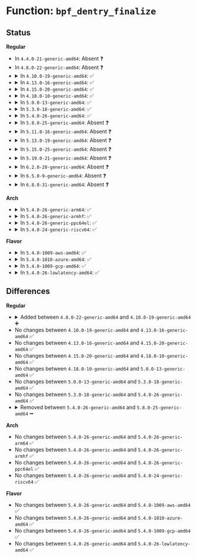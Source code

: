 # Function: <code>bpf_dentry_finalize</code>

## Status
<b>Regular</b>
<ul>
<li>
In <code>4.4.0-21-generic-amd64</code>: Absent ❓
</li>
<li>
In <code>4.8.0-22-generic-amd64</code>: Absent ❓
</li>
<li>
<details>
<summary>In <code>4.10.0-19-generic-amd64</code>: ✅</summary>

```c
void bpf_dentry_finalize(struct dentry * dentry, struct inode * inode, struct inode * dir)
```

```json
{
  "name": "bpf_dentry_finalize",
  "collision_type": "Unique Static",
  "inline_type": "No",
  "funcs": [
    {
      "addr": 18446744071580494368,
      "name": "bpf_dentry_finalize",
      "external": false,
      "loc": "kernel/bpf/inode.c:124",
      "file": "kernel/bpf/inode.c",
      "inline": "seen, unknown",
      "caller_inline": [],
      "caller_func": [
        "kernel/bpf/inode.c:bpf_symlink",
        "kernel/bpf/inode.c:bpf_mkobj",
        "kernel/bpf/inode.c:bpf_mkdir"
      ]
    }
  ],
  "symbols": [
    {
      "addr": 18446744071580494368,
      "name": "bpf_dentry_finalize",
      "section": ".text",
      "bind": "STB_LOCAL",
      "size": 73
    }
  ]
}
```
</details>
</li>
<li>
<details>
<summary>In <code>4.13.0-16-generic-amd64</code>: ✅</summary>

```c
void bpf_dentry_finalize(struct dentry * dentry, struct inode * inode, struct inode * dir)
```

```json
{
  "name": "bpf_dentry_finalize",
  "collision_type": "Unique Static",
  "inline_type": "No",
  "funcs": [
    {
      "addr": 18446744071580522640,
      "name": "bpf_dentry_finalize",
      "external": false,
      "loc": "kernel/bpf/inode.c:125",
      "file": "kernel/bpf/inode.c",
      "inline": "seen, unknown",
      "caller_inline": [],
      "caller_func": [
        "kernel/bpf/inode.c:bpf_symlink",
        "kernel/bpf/inode.c:bpf_mkobj",
        "kernel/bpf/inode.c:bpf_mkdir"
      ]
    }
  ],
  "symbols": [
    {
      "addr": 18446744071580522640,
      "name": "bpf_dentry_finalize",
      "section": ".text",
      "bind": "STB_LOCAL",
      "size": 77
    }
  ]
}
```
</details>
</li>
<li>
<details>
<summary>In <code>4.15.0-20-generic-amd64</code>: ✅</summary>

```c
void bpf_dentry_finalize(struct dentry * dentry, struct inode * inode, struct inode * dir)
```

```json
{
  "name": "bpf_dentry_finalize",
  "collision_type": "Unique Static",
  "inline_type": "No",
  "funcs": [
    {
      "addr": 18446744071580584752,
      "name": "bpf_dentry_finalize",
      "external": false,
      "loc": "kernel/bpf/inode.c:125",
      "file": "kernel/bpf/inode.c",
      "inline": "seen, unknown",
      "caller_inline": [],
      "caller_func": [
        "kernel/bpf/inode.c:bpf_symlink",
        "kernel/bpf/inode.c:bpf_mkobj",
        "kernel/bpf/inode.c:bpf_mkdir"
      ]
    }
  ],
  "symbols": [
    {
      "addr": 18446744071580584752,
      "name": "bpf_dentry_finalize",
      "section": ".text",
      "bind": "STB_LOCAL",
      "size": 77
    }
  ]
}
```
</details>
</li>
<li>
<details>
<summary>In <code>4.18.0-10-generic-amd64</code>: ✅</summary>

```c
void bpf_dentry_finalize(struct dentry * dentry, struct inode * inode, struct inode * dir)
```

```json
{
  "name": "bpf_dentry_finalize",
  "collision_type": "Unique Static",
  "inline_type": "No",
  "funcs": [
    {
      "addr": 18446744071580680128,
      "name": "bpf_dentry_finalize",
      "external": false,
      "loc": "kernel/bpf/inode.c:125",
      "file": "kernel/bpf/inode.c",
      "inline": "seen, unknown",
      "caller_inline": [],
      "caller_func": [
        "kernel/bpf/inode.c:bpf_symlink",
        "kernel/bpf/inode.c:bpf_mkmap",
        "kernel/bpf/inode.c:bpf_mkprog",
        "kernel/bpf/inode.c:bpf_mkdir"
      ]
    }
  ],
  "symbols": [
    {
      "addr": 18446744071580680128,
      "name": "bpf_dentry_finalize",
      "section": ".text",
      "bind": "STB_LOCAL",
      "size": 73
    }
  ]
}
```
</details>
</li>
<li>
<details>
<summary>In <code>5.0.0-13-generic-amd64</code>: ✅</summary>

```c
void bpf_dentry_finalize(struct dentry * dentry, struct inode * inode, struct inode * dir)
```

```json
{
  "name": "bpf_dentry_finalize",
  "collision_type": "Unique Static",
  "inline_type": "No",
  "funcs": [
    {
      "addr": 18446744071580750864,
      "name": "bpf_dentry_finalize",
      "external": false,
      "loc": "kernel/bpf/inode.c:125",
      "file": "kernel/bpf/inode.c",
      "inline": "seen, unknown",
      "caller_inline": [],
      "caller_func": [
        "kernel/bpf/inode.c:bpf_symlink",
        "kernel/bpf/inode.c:bpf_mkmap",
        "kernel/bpf/inode.c:bpf_mkprog",
        "kernel/bpf/inode.c:bpf_mkdir"
      ]
    }
  ],
  "symbols": [
    {
      "addr": 18446744071580750864,
      "name": "bpf_dentry_finalize",
      "section": ".text",
      "bind": "STB_LOCAL",
      "size": 73
    }
  ]
}
```
</details>
</li>
<li>
<details>
<summary>In <code>5.3.0-18-generic-amd64</code>: ✅</summary>

```c
void bpf_dentry_finalize(struct dentry * dentry, struct inode * inode, struct inode * dir)
```

```json
{
  "name": "bpf_dentry_finalize",
  "collision_type": "Unique Static",
  "inline_type": "No",
  "funcs": [
    {
      "addr": 18446744071580833600,
      "name": "bpf_dentry_finalize",
      "external": false,
      "loc": "kernel/bpf/inode.c:122",
      "file": "kernel/bpf/inode.c",
      "inline": "seen, unknown",
      "caller_inline": [],
      "caller_func": [
        "kernel/bpf/inode.c:bpf_symlink",
        "kernel/bpf/inode.c:bpf_mkmap",
        "kernel/bpf/inode.c:bpf_mkprog",
        "kernel/bpf/inode.c:bpf_mkdir"
      ]
    }
  ],
  "symbols": [
    {
      "addr": 18446744071580833600,
      "name": "bpf_dentry_finalize",
      "section": ".text",
      "bind": "STB_LOCAL",
      "size": 73
    }
  ]
}
```
</details>
</li>
<li>
<details>
<summary>In <code>5.4.0-26-generic-amd64</code>: ✅</summary>

```c
void bpf_dentry_finalize(struct dentry * dentry, struct inode * inode, struct inode * dir)
```

```json
{
  "name": "bpf_dentry_finalize",
  "collision_type": "Unique Static",
  "inline_type": "No",
  "funcs": [
    {
      "addr": 18446744071580884640,
      "name": "bpf_dentry_finalize",
      "external": false,
      "loc": "kernel/bpf/inode.c:123",
      "file": "kernel/bpf/inode.c",
      "inline": "seen, unknown",
      "caller_inline": [],
      "caller_func": [
        "kernel/bpf/inode.c:bpf_symlink",
        "kernel/bpf/inode.c:bpf_mkmap",
        "kernel/bpf/inode.c:bpf_mkprog",
        "kernel/bpf/inode.c:bpf_mkdir"
      ]
    }
  ],
  "symbols": [
    {
      "addr": 18446744071580884640,
      "name": "bpf_dentry_finalize",
      "section": ".text",
      "bind": "STB_LOCAL",
      "size": 73
    }
  ]
}
```
</details>
</li>
<li>
<details>
<summary>In <code>5.8.0-25-generic-amd64</code>: Absent ❓</summary>

```json
{
  "name": "bpf_dentry_finalize",
  "collision_type": "Unique Static",
  "inline_type": "Full",
  "funcs": [
    {
      "addr": 18446744071581023007,
      "name": "bpf_dentry_finalize",
      "external": false,
      "loc": "kernel/bpf/inode.c:144",
      "file": "kernel/bpf/inode.c",
      "inline": "not declared, inlined",
      "caller_inline": [
        "kernel/bpf/inode.c:bpf_symlink",
        "kernel/bpf/inode.c:bpf_mklink",
        "kernel/bpf/inode.c:bpf_mkmap",
        "kernel/bpf/inode.c:bpf_mkprog",
        "kernel/bpf/inode.c:bpf_mkdir"
      ],
      "caller_func": []
    }
  ],
  "symbols": []
}
```
</details>
</li>
<li>
<details>
<summary>In <code>5.11.0-16-generic-amd64</code>: Absent ❓</summary>

```json
{
  "name": "bpf_dentry_finalize",
  "collision_type": "Unique Static",
  "inline_type": "Full",
  "funcs": [
    {
      "addr": 18446744071581029311,
      "name": "bpf_dentry_finalize",
      "external": false,
      "loc": "kernel/bpf/inode.c:145",
      "file": "kernel/bpf/inode.c",
      "inline": "not declared, inlined",
      "caller_inline": [
        "kernel/bpf/inode.c:bpf_symlink",
        "kernel/bpf/inode.c:bpf_mkobj_ops",
        "kernel/bpf/inode.c:bpf_mkdir"
      ],
      "caller_func": []
    }
  ],
  "symbols": []
}
```
</details>
</li>
<li>
<details>
<summary>In <code>5.13.0-19-generic-amd64</code>: Absent ❓</summary>

```json
{
  "name": "bpf_dentry_finalize",
  "collision_type": "Unique Static",
  "inline_type": "Full",
  "funcs": [
    {
      "addr": 18446744071581040847,
      "name": "bpf_dentry_finalize",
      "external": false,
      "loc": "kernel/bpf/inode.c:145",
      "file": "kernel/bpf/inode.c",
      "inline": "not declared, inlined",
      "caller_inline": [
        "kernel/bpf/inode.c:bpf_symlink",
        "kernel/bpf/inode.c:bpf_mkobj_ops",
        "kernel/bpf/inode.c:bpf_mkdir"
      ],
      "caller_func": []
    }
  ],
  "symbols": []
}
```
</details>
</li>
<li>
<details>
<summary>In <code>5.15.0-25-generic-amd64</code>: Absent ❓</summary>

```json
{
  "name": "bpf_dentry_finalize",
  "collision_type": "Unique Static",
  "inline_type": "Full",
  "funcs": [
    {
      "addr": 18446744071581263535,
      "name": "bpf_dentry_finalize",
      "external": false,
      "loc": "kernel/bpf/inode.c:145",
      "file": "kernel/bpf/inode.c",
      "inline": "not declared, inlined",
      "caller_inline": [
        "kernel/bpf/inode.c:bpf_symlink",
        "kernel/bpf/inode.c:bpf_mkobj_ops",
        "kernel/bpf/inode.c:bpf_mkdir"
      ],
      "caller_func": []
    }
  ],
  "symbols": []
}
```
</details>
</li>
<li>
<details>
<summary>In <code>5.19.0-21-generic-amd64</code>: Absent ❓</summary>

```json
{
  "name": "bpf_dentry_finalize",
  "collision_type": "Unique Static",
  "inline_type": "Full",
  "funcs": [
    {
      "addr": 18446744071581554463,
      "name": "bpf_dentry_finalize",
      "external": false,
      "loc": "kernel/bpf/inode.c:145",
      "file": "kernel/bpf/inode.c",
      "inline": "not declared, inlined",
      "caller_inline": [
        "kernel/bpf/inode.c:bpf_symlink",
        "kernel/bpf/inode.c:bpf_mkobj_ops",
        "kernel/bpf/inode.c:bpf_mkdir"
      ],
      "caller_func": []
    }
  ],
  "symbols": []
}
```
</details>
</li>
<li>
<details>
<summary>In <code>6.2.0-20-generic-amd64</code>: Absent ❓</summary>

```json
{
  "name": "bpf_dentry_finalize",
  "collision_type": "Unique Static",
  "inline_type": "Full",
  "funcs": [
    {
      "addr": 18446744071581926575,
      "name": "bpf_dentry_finalize",
      "external": false,
      "loc": "kernel/bpf/inode.c:145",
      "file": "kernel/bpf/inode.c",
      "inline": "not declared, inlined",
      "caller_inline": [
        "kernel/bpf/inode.c:bpf_symlink",
        "kernel/bpf/inode.c:bpf_mkobj_ops",
        "kernel/bpf/inode.c:bpf_mkdir"
      ],
      "caller_func": []
    }
  ],
  "symbols": []
}
```
</details>
</li>
<li>
<details>
<summary>In <code>6.5.0-9-generic-amd64</code>: Absent ❓</summary>

```json
{
  "name": "bpf_dentry_finalize",
  "collision_type": "Unique Static",
  "inline_type": "Full",
  "funcs": [
    {
      "addr": 18446744071582111679,
      "name": "bpf_dentry_finalize",
      "external": false,
      "loc": "kernel/bpf/inode.c:145",
      "file": "kernel/bpf/inode.c",
      "inline": "not declared, inlined",
      "caller_inline": [
        "kernel/bpf/inode.c:bpf_symlink",
        "kernel/bpf/inode.c:bpf_mkobj_ops",
        "kernel/bpf/inode.c:bpf_mkdir"
      ],
      "caller_func": []
    }
  ],
  "symbols": []
}
```
</details>
</li>
<li>
<details>
<summary>In <code>6.8.0-31-generic-amd64</code>: Absent ❓</summary>

```json
{
  "name": "bpf_dentry_finalize",
  "collision_type": "Unique Static",
  "inline_type": "Full",
  "funcs": [
    {
      "addr": 18446744071582251907,
      "name": "bpf_dentry_finalize",
      "external": false,
      "loc": "kernel/bpf/inode.c:143",
      "file": "kernel/bpf/inode.c",
      "inline": "not declared, inlined",
      "caller_inline": [
        "kernel/bpf/inode.c:bpf_symlink",
        "kernel/bpf/inode.c:bpf_mkobj_ops",
        "kernel/bpf/inode.c:bpf_mkdir"
      ],
      "caller_func": []
    }
  ],
  "symbols": []
}
```
</details>
</li>
</ul>
<b>Arch</b>
<ul>
<li>
<details>
<summary>In <code>5.4.0-26-generic-arm64</code>: ✅</summary>

```c
void bpf_dentry_finalize(struct dentry * dentry, struct inode * inode, struct inode * dir)
```

```json
{
  "name": "bpf_dentry_finalize",
  "collision_type": "Unique Static",
  "inline_type": "No",
  "funcs": [
    {
      "addr": 18446603336492209272,
      "name": "bpf_dentry_finalize",
      "external": false,
      "loc": "kernel/bpf/inode.c:123",
      "file": "kernel/bpf/inode.c",
      "inline": "seen, unknown",
      "caller_inline": [],
      "caller_func": [
        "kernel/bpf/inode.c:bpf_symlink",
        "kernel/bpf/inode.c:bpf_mkmap",
        "kernel/bpf/inode.c:bpf_mkprog",
        "kernel/bpf/inode.c:bpf_mkdir"
      ]
    }
  ],
  "symbols": [
    {
      "addr": 18446603336492209272,
      "name": "bpf_dentry_finalize",
      "section": ".text",
      "bind": "STB_LOCAL",
      "size": 100
    }
  ]
}
```
</details>
</li>
<li>
<details>
<summary>In <code>5.4.0-26-generic-armhf</code>: ✅</summary>

```c
void bpf_dentry_finalize(struct dentry * dentry, struct inode * inode, struct inode * dir)
```

```json
{
  "name": "bpf_dentry_finalize",
  "collision_type": "Unique Static",
  "inline_type": "No",
  "funcs": [
    {
      "addr": 3226106916,
      "name": "bpf_dentry_finalize",
      "external": false,
      "loc": "kernel/bpf/inode.c:123",
      "file": "kernel/bpf/inode.c",
      "inline": "seen, unknown",
      "caller_inline": [],
      "caller_func": [
        "kernel/bpf/inode.c:bpf_symlink",
        "kernel/bpf/inode.c:bpf_mkmap",
        "kernel/bpf/inode.c:bpf_mkprog",
        "kernel/bpf/inode.c:bpf_mkdir"
      ]
    }
  ],
  "symbols": [
    {
      "addr": 3226106916,
      "name": "bpf_dentry_finalize",
      "section": ".text",
      "bind": "STB_LOCAL",
      "size": 144
    }
  ]
}
```
</details>
</li>
<li>
<details>
<summary>In <code>5.4.0-26-generic-ppc64el</code>: ✅</summary>

```c
void bpf_dentry_finalize(struct dentry * dentry, struct inode * inode, struct inode * dir)
```

```json
{
  "name": "bpf_dentry_finalize",
  "collision_type": "Unique Static",
  "inline_type": "No",
  "funcs": [
    {
      "addr": 13835058055285429360,
      "name": "bpf_dentry_finalize",
      "external": false,
      "loc": "kernel/bpf/inode.c:123",
      "file": "kernel/bpf/inode.c",
      "inline": "seen, unknown",
      "caller_inline": [],
      "caller_func": [
        "kernel/bpf/inode.c:bpf_symlink",
        "kernel/bpf/inode.c:bpf_mkmap",
        "kernel/bpf/inode.c:bpf_mkprog",
        "kernel/bpf/inode.c:bpf_mkdir"
      ]
    }
  ],
  "symbols": [
    {
      "addr": 13835058055285429360,
      "name": "bpf_dentry_finalize",
      "section": ".text",
      "bind": "STB_LOCAL",
      "size": 124
    }
  ]
}
```
</details>
</li>
<li>
<details>
<summary>In <code>5.4.0-24-generic-riscv64</code>: ✅</summary>

```c
void bpf_dentry_finalize(struct dentry * dentry, struct inode * inode, struct inode * dir)
```

```json
{
  "name": "bpf_dentry_finalize",
  "collision_type": "Unique Static",
  "inline_type": "No",
  "funcs": [
    {
      "addr": 18446743936272358386,
      "name": "bpf_dentry_finalize",
      "external": false,
      "loc": "kernel/bpf/inode.c:123",
      "file": "kernel/bpf/inode.c",
      "inline": "seen, unknown",
      "caller_inline": [],
      "caller_func": [
        "kernel/bpf/inode.c:bpf_symlink",
        "kernel/bpf/inode.c:bpf_mkmap",
        "kernel/bpf/inode.c:bpf_mkprog",
        "kernel/bpf/inode.c:bpf_mkdir"
      ]
    }
  ],
  "symbols": [
    {
      "addr": 18446743936272358386,
      "name": "bpf_dentry_finalize",
      "section": ".text",
      "bind": "STB_LOCAL",
      "size": 90
    }
  ]
}
```
</details>
</li>
</ul>
<b>Flavor</b>
<ul>
<li>
<details>
<summary>In <code>5.4.0-1009-aws-amd64</code>: ✅</summary>

```c
void bpf_dentry_finalize(struct dentry * dentry, struct inode * inode, struct inode * dir)
```

```json
{
  "name": "bpf_dentry_finalize",
  "collision_type": "Unique Static",
  "inline_type": "No",
  "funcs": [
    {
      "addr": 18446744071580853440,
      "name": "bpf_dentry_finalize",
      "external": false,
      "loc": "kernel/bpf/inode.c:123",
      "file": "kernel/bpf/inode.c",
      "inline": "seen, unknown",
      "caller_inline": [],
      "caller_func": [
        "kernel/bpf/inode.c:bpf_symlink",
        "kernel/bpf/inode.c:bpf_mkmap",
        "kernel/bpf/inode.c:bpf_mkprog",
        "kernel/bpf/inode.c:bpf_mkdir"
      ]
    }
  ],
  "symbols": [
    {
      "addr": 18446744071580853440,
      "name": "bpf_dentry_finalize",
      "section": ".text",
      "bind": "STB_LOCAL",
      "size": 73
    }
  ]
}
```
</details>
</li>
<li>
<details>
<summary>In <code>5.4.0-1010-azure-amd64</code>: ✅</summary>

```c
void bpf_dentry_finalize(struct dentry * dentry, struct inode * inode, struct inode * dir)
```

```json
{
  "name": "bpf_dentry_finalize",
  "collision_type": "Unique Static",
  "inline_type": "No",
  "funcs": [
    {
      "addr": 18446744071580799616,
      "name": "bpf_dentry_finalize",
      "external": false,
      "loc": "kernel/bpf/inode.c:123",
      "file": "kernel/bpf/inode.c",
      "inline": "seen, unknown",
      "caller_inline": [],
      "caller_func": [
        "kernel/bpf/inode.c:bpf_symlink",
        "kernel/bpf/inode.c:bpf_mkmap",
        "kernel/bpf/inode.c:bpf_mkprog",
        "kernel/bpf/inode.c:bpf_mkdir"
      ]
    }
  ],
  "symbols": [
    {
      "addr": 18446744071580799616,
      "name": "bpf_dentry_finalize",
      "section": ".text",
      "bind": "STB_LOCAL",
      "size": 73
    }
  ]
}
```
</details>
</li>
<li>
<details>
<summary>In <code>5.4.0-1009-gcp-amd64</code>: ✅</summary>

```c
void bpf_dentry_finalize(struct dentry * dentry, struct inode * inode, struct inode * dir)
```

```json
{
  "name": "bpf_dentry_finalize",
  "collision_type": "Unique Static",
  "inline_type": "No",
  "funcs": [
    {
      "addr": 18446744071580844688,
      "name": "bpf_dentry_finalize",
      "external": false,
      "loc": "kernel/bpf/inode.c:123",
      "file": "kernel/bpf/inode.c",
      "inline": "seen, unknown",
      "caller_inline": [],
      "caller_func": [
        "kernel/bpf/inode.c:bpf_symlink",
        "kernel/bpf/inode.c:bpf_mkmap",
        "kernel/bpf/inode.c:bpf_mkprog",
        "kernel/bpf/inode.c:bpf_mkdir"
      ]
    }
  ],
  "symbols": [
    {
      "addr": 18446744071580844688,
      "name": "bpf_dentry_finalize",
      "section": ".text",
      "bind": "STB_LOCAL",
      "size": 73
    }
  ]
}
```
</details>
</li>
<li>
<details>
<summary>In <code>5.4.0-26-lowlatency-amd64</code>: ✅</summary>

```c
void bpf_dentry_finalize(struct dentry * dentry, struct inode * inode, struct inode * dir)
```

```json
{
  "name": "bpf_dentry_finalize",
  "collision_type": "Unique Static",
  "inline_type": "No",
  "funcs": [
    {
      "addr": 18446744071580902976,
      "name": "bpf_dentry_finalize",
      "external": false,
      "loc": "kernel/bpf/inode.c:123",
      "file": "kernel/bpf/inode.c",
      "inline": "seen, unknown",
      "caller_inline": [],
      "caller_func": [
        "kernel/bpf/inode.c:bpf_symlink",
        "kernel/bpf/inode.c:bpf_mkmap",
        "kernel/bpf/inode.c:bpf_mkprog",
        "kernel/bpf/inode.c:bpf_mkdir"
      ]
    }
  ],
  "symbols": [
    {
      "addr": 18446744071580902976,
      "name": "bpf_dentry_finalize",
      "section": ".text",
      "bind": "STB_LOCAL",
      "size": 73
    }
  ]
}
```
</details>
</li>
</ul>

## Differences
<b>Regular</b>
<ul>
<li>
<details>
<summary>Added between <code>4.8.0-22-generic-amd64</code> and <code>4.10.0-19-generic-amd64</code> ➕</summary>

```c
void bpf_dentry_finalize(struct dentry * dentry, struct inode * inode, struct inode * dir)
```
</details>
</li>
<li>
No changes between <code>4.10.0-19-generic-amd64</code> and <code>4.13.0-16-generic-amd64</code> ✅
</li>
<li>
No changes between <code>4.13.0-16-generic-amd64</code> and <code>4.15.0-20-generic-amd64</code> ✅
</li>
<li>
No changes between <code>4.15.0-20-generic-amd64</code> and <code>4.18.0-10-generic-amd64</code> ✅
</li>
<li>
No changes between <code>4.18.0-10-generic-amd64</code> and <code>5.0.0-13-generic-amd64</code> ✅
</li>
<li>
No changes between <code>5.0.0-13-generic-amd64</code> and <code>5.3.0-18-generic-amd64</code> ✅
</li>
<li>
No changes between <code>5.3.0-18-generic-amd64</code> and <code>5.4.0-26-generic-amd64</code> ✅
</li>
<li>
<details>
<summary>Removed between <code>5.4.0-26-generic-amd64</code> and <code>5.8.0-25-generic-amd64</code> ➖</summary>

```c
void bpf_dentry_finalize(struct dentry * dentry, struct inode * inode, struct inode * dir)
```
</details>
</li>
</ul>
<b>Arch</b>
<ul>
<li>
No changes between <code>5.4.0-26-generic-amd64</code> and <code>5.4.0-26-generic-arm64</code> ✅
</li>
<li>
No changes between <code>5.4.0-26-generic-amd64</code> and <code>5.4.0-26-generic-armhf</code> ✅
</li>
<li>
No changes between <code>5.4.0-26-generic-amd64</code> and <code>5.4.0-26-generic-ppc64el</code> ✅
</li>
<li>
No changes between <code>5.4.0-26-generic-amd64</code> and <code>5.4.0-24-generic-riscv64</code> ✅
</li>
</ul>
<b>Flavor</b>
<ul>
<li>
No changes between <code>5.4.0-26-generic-amd64</code> and <code>5.4.0-1009-aws-amd64</code> ✅
</li>
<li>
No changes between <code>5.4.0-26-generic-amd64</code> and <code>5.4.0-1010-azure-amd64</code> ✅
</li>
<li>
No changes between <code>5.4.0-26-generic-amd64</code> and <code>5.4.0-1009-gcp-amd64</code> ✅
</li>
<li>
No changes between <code>5.4.0-26-generic-amd64</code> and <code>5.4.0-26-lowlatency-amd64</code> ✅
</li>
</ul>
